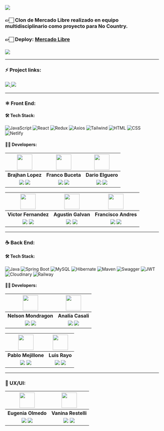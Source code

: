 <img align="center" src="https://res.cloudinary.com/dzm5lgpyv/image/upload/v1685399475/mercadolibre%20readme/Sin_t%C3%ADtulo_zky0wb.png">

<h3>👉🏻 Clon de Mercado Libre realizado en equipo multidisciplinario como proyecto para No Country.</h3>

<h3>👉🏻 <b>Deploy: <a href="https://mercadolibre-s8-08.netlify.app/">Mercado Libre</a></b></h3>

<h3>
  <a href="https://www.canva.com/design/DAFkoByCqps/c3dW5Wi5SGx9Dscce5jhtw/watch?utm_content=DAFkoByCqps&utm_campaign=designshare&utm_medium=link&utm_source=publishsharelink"> 
    <img src="https://img.shields.io/badge/Video Preview%20-%231A237E.svg?&style=for-the-badge&logo=Canva&logoColor=white"/>
  </a>
</h3>

<hr/>

### ⚡ Project links:

<h3>
  <a href="https://www.figma.com/file/wBg7krNaEDLmCy6ua9jH7C/Redise%C3%B1o-ML?type=design&node-id=0%3A1&t=6QNDxrDICbCIgEsn-1"> 
    <img src="https://img.shields.io/badge/Figma-%23F24E1E.svg?style=for-the-badge&logo=Figma&logoColor=white"/>
  </a> 
  <a href="https://s8-08-t-java-react-mercadolibre-production.up.railway.app/swagger-ui/index.html#/"> 
    <img src="https://img.shields.io/badge/-Swagger-85EA2D?logo=swagger&logoColor=black&style=for-the-badge"/>
  </a>
</h3>

<hr/>

### ⚛️ Front End:

#### 🛠️ Tech Stack:

![JavaScript](https://img.shields.io/badge/JavaScript-F7DF1E?style=for-the-badge&logo=JavaScript&logoColor=black)
![React](https://img.shields.io/badge/React-61DAFB?style=for-the-badge&logo=React&logoColor=white)
![Redux](https://img.shields.io/badge/Redux-764ABC?style=for-the-badge&logo=Redux&logoColor=white)
![Axios](https://img.shields.io/badge/Axios-000000?style=for-the-badge&logo=axios&logoColor=white)
![Tailwind](https://img.shields.io/badge/-Tailwind-06B6D4?logo=tailwind-css&logoColor=white&style=for-the-badge)
![HTML](https://img.shields.io/badge/HTML5-E34F26?style=for-the-badge&logo=HTML5&logoColor=white)
![CSS](https://img.shields.io/badge/CSS3-1572B6?style=for-the-badge&logo=CSS3&logoColor=white)
![Netlify](https://img.shields.io/badge/-Netlify-00C7B7?logo=netlify&logoColor=black&style=for-the-badge)

#### 🧑‍💻 Developers:

|                                                                                                                                 <img src="https://avatars.githubusercontent.com/u/102929742?v=4" width=50>                                                                                                                                 |                                                                                                                                 <img src="https://avatars.githubusercontent.com/u/105551748?v=4" width=50>                                                                                                                                  |                                                                                                                                   <img src="https://avatars.githubusercontent.com/u/73416791?v=4" width=50>                                                                                                                                    |
| :----------------------------------------------------------------------------------------------------------------------------------------------------------------------------------------------------------------------------------------------------------------------------------------------------------------------------------------: | :-----------------------------------------------------------------------------------------------------------------------------------------------------------------------------------------------------------------------------------------------------------------------------------------------------------------------------------------: | :--------------------------------------------------------------------------------------------------------------------------------------------------------------------------------------------------------------------------------------------------------------------------------------------------------------------------------------------: |
|                                                                                                                                                             **Brajhan Lopez**                                                                                                                                                              |                                                                                                                                                              **Franco Buceta**                                                                                                                                                              |                                                                                                                                                               **Dario Elguero**                                                                                                                                                                |
| <a href="https://github.com/BrajhanLop"><img src="https://img.shields.io/badge/github-%23121011.svg?&style=for-the-badge&logo=github&logoColor=white"/></a> <a href="https://www.linkedin.com/in/brajhanlopez/"><img src="https://img.shields.io/badge/linkedin%20-%230077B5.svg?&style=for-the-badge&logo=linkedin&logoColor=white"/></a> | <a href="https://github.com/francobuceta"><img src="https://img.shields.io/badge/github-%23121011.svg?&style=for-the-badge&logo=github&logoColor=white"/></a> <a href="https://www.linkedin.com/in/francobuceta"><img src="https://img.shields.io/badge/linkedin%20-%230077B5.svg?&style=for-the-badge&logo=linkedin&logoColor=white"/></a> | <a href="https://github.com/Dario-Elguero"><img src="https://img.shields.io/badge/github-%23121011.svg?&style=for-the-badge&logo=github&logoColor=white"/></a> <a href="https://www.linkedin.com/in/dario-elguero/"><img src="https://img.shields.io/badge/linkedin%20-%230077B5.svg?&style=for-the-badge&logo=linkedin&logoColor=white"/></a> |

|                                                                                                                                    <img src="https://avatars.githubusercontent.com/u/96598305?v=4" width=50>                                                                                                                                     |                                                                                                                                          <img src="https://avatars.githubusercontent.com/u/93547064?v=4" width=50>                                                                                                                                          |                                                                                                                               <img src="https://avatars.githubusercontent.com/u/97997981?v=4" width=50>                                                                                                                                |
| :----------------------------------------------------------------------------------------------------------------------------------------------------------------------------------------------------------------------------------------------------------------------------------------------------------------------------------------------: | :---------------------------------------------------------------------------------------------------------------------------------------------------------------------------------------------------------------------------------------------------------------------------------------------------------------------------------------------------------: | :------------------------------------------------------------------------------------------------------------------------------------------------------------------------------------------------------------------------------------------------------------------------------------------------------------------------------------: |
|                                                                                                                                                               **Victor Fernandez**                                                                                                                                                               |                                                                                                                                                                     **Agustin Galvan**                                                                                                                                                                      |                                                                                                                                                          **Francisco Andres**                                                                                                                                                          |
| <a href="https://github.com/vic-ferr"><img src="https://img.shields.io/badge/github-%23121011.svg?&style=for-the-badge&logo=github&logoColor=white"/></a> <a href="https://www.linkedin.com/in/victor-h-fernandez-p/"><img src="https://img.shields.io/badge/linkedin%20-%230077B5.svg?&style=for-the-badge&logo=linkedin&logoColor=white"/></a> | <a href="https://github.com/Agustingalvan02"><img src="https://img.shields.io/badge/github-%23121011.svg?&style=for-the-badge&logo=github&logoColor=white"/></a> <a href="https://www.linkedin.com/in/agustin-galvan-30592715a/"><img src="https://img.shields.io/badge/linkedin%20-%230077B5.svg?&style=for-the-badge&logo=linkedin&logoColor=white"/></a> | <a href="https://github.com/courfedra"><img src="https://img.shields.io/badge/github-%23121011.svg?&style=for-the-badge&logo=github&logoColor=white"/></a> <a href="https://www.linkedin.com/in/franandres"><img src="https://img.shields.io/badge/linkedin%20-%230077B5.svg?&style=for-the-badge&logo=linkedin&logoColor=white"/></a> |

<hr/>

### ☕ Back End:

#### 🛠️ Tech Stack:

![Java](https://img.shields.io/badge/Java-007396?style=for-the-badge&logo=java&logoColor=white)
![Spring Boot](https://img.shields.io/badge/Spring_Boot-6DB33F?style=for-the-badge&logo=Spring%20Boot&logoColor=white)
![MySQL](https://img.shields.io/badge/MySQL-4479A1?style=for-the-badge&logo=MySQL&logoColor=white)
![Hibernate](https://img.shields.io/badge/Hibernate-59666C?style=for-the-badge&logo=Hibernate&logoColor=white)
![Maven](https://img.shields.io/badge/Maven-C71A36?style=for-the-badge&logo=Apache%20Maven&logoColor=white)
![Swagger](https://img.shields.io/badge/-Swagger-85EA2D?logo=swagger&logoColor=black&style=for-the-badge)
![JWT](https://img.shields.io/badge/JWT-black?style=for-the-badge&logo=json-web-tokens&logoColor=white)
![Cloudinary](https://img.shields.io/badge/Cloudinary-7E57C2?style=for-the-badge&logo=Cloudinary&logoColor=white)
![Railway](https://img.shields.io/badge/-Railway-0B0D0E?logo=railway&logoColor=white&style=for-the-badge)

#### 🧑‍💻 Developers:

|                                                                                                                                  <img src="https://avatars.githubusercontent.com/u/26826619?v=4" width=50>                                                                                                                                   |                                                                                                                                  <img src="https://avatars.githubusercontent.com/u/100878852?v=4" width=50>                                                                                                                                  |
| :------------------------------------------------------------------------------------------------------------------------------------------------------------------------------------------------------------------------------------------------------------------------------------------------------------------------------------------: | :------------------------------------------------------------------------------------------------------------------------------------------------------------------------------------------------------------------------------------------------------------------------------------------------------------------------------------------: |
|                                                                                                                                                             **Nelson Mondragon**                                                                                                                                                             |                                                                                                                                                              **Analía Casali**                                                                                                                                                               |
| <a href="https://github.com/Nelsondmondragon"><img src="https://img.shields.io/badge/github-%23121011.svg?&style=for-the-badge&logo=github&logoColor=white"/></a> <a href="https://www.linkedin.com/in/nedacort/"><img src="https://img.shields.io/badge/linkedin%20-%230077B5.svg?&style=for-the-badge&logo=linkedin&logoColor=white"/></a> | <a href="https://github.com/AnaliaCasali"><img src="https://img.shields.io/badge/github-%23121011.svg?&style=for-the-badge&logo=github&logoColor=white"/></a> <a href="https://www.linkedin.com/in/analiacasali/"><img src="https://img.shields.io/badge/linkedin%20-%230077B5.svg?&style=for-the-badge&logo=linkedin&logoColor=white"/></a> |

|                                                                                                                                      <img src="https://avatars.githubusercontent.com/u/118881130?v=4" width=50>                                                                                                                                       |                                                                                                                             <img src="https://avatars.githubusercontent.com/u/82002939?v=4" width=50>                                                                                                                              |
| :---------------------------------------------------------------------------------------------------------------------------------------------------------------------------------------------------------------------------------------------------------------------------------------------------------------------------------------------------: | :--------------------------------------------------------------------------------------------------------------------------------------------------------------------------------------------------------------------------------------------------------------------------------------------------------------------------------: |
|                                                                                                                                                                  **Pablo Mejillone**                                                                                                                                                                  |                                                                                                                                                           **Luis Rayo**                                                                                                                                                            |
| <a href="https://github.com/pablex72"><img src="https://img.shields.io/badge/github-%23121011.svg?&style=for-the-badge&logo=github&logoColor=white"/></a> <a href="https://www.linkedin.com/in/pablo-mejillone-98b07425a/"><img src="https://img.shields.io/badge/linkedin%20-%230077B5.svg?&style=for-the-badge&logo=linkedin&logoColor=white"/></a> | <a href="https://github.com/lrayo"><img src="https://img.shields.io/badge/github-%23121011.svg?&style=for-the-badge&logo=github&logoColor=white"/></a> <a href="https://www.linkedin.com/in/luis-rayo/"><img src="https://img.shields.io/badge/linkedin%20-%230077B5.svg?&style=for-the-badge&logo=linkedin&logoColor=white"/></a> |

<hr/>

### 🎨 UX/UI:

|                                                                                       <img src="https://res.cloudinary.com/dzm5lgpyv/image/upload/v1685479286/mercadolibre%20readme/Imagen_de_WhatsApp_2023-05-30_a_las_17.39.51_nvjodz.jpg" width=50>                                                                                        |                                                                                                            <img src="https://res.cloudinary.com/dzm5lgpyv/image/upload/v1685458596/mercadolibre%20readme/ux-ui_bjhf7v.jpg" width=50>                                                                                                            |
| :-------------------------------------------------------------------------------------------------------------------------------------------------------------------------------------------------------------------------------------------------------------------------------------------------------------------------------------------: | :---------------------------------------------------------------------------------------------------------------------------------------------------------------------------------------------------------------------------------------------------------------------------------------------------------------------------------------------: |
|                                                                                                                                                              **Eugenia Olmedo**                                                                                                                                                               |                                                                                                                                                               **Vanina Restelli**                                                                                                                                                               |
| <a href="https://www.behance.net/eugeniaolmedo"><img src="https://img.shields.io/badge/Behance-1769ff?style=for-the-badge&logo=behance&logoColor=white"/></a> <a href="https://www.linkedin.com/in/eugeniaolmedo/"><img src="https://img.shields.io/badge/linkedin%20-%230077B5.svg?&style=for-the-badge&logo=linkedin&logoColor=white"/></a> | <a href="https://www.behance.net/vaninarestelli"><img src="https://img.shields.io/badge/Behance-1769ff?style=for-the-badge&logo=behance&logoColor=white"/></a> <a href="https://www.linkedin.com/in/vaninarestelli/"><img src="https://img.shields.io/badge/linkedin%20-%230077B5.svg?&style=for-the-badge&logo=linkedin&logoColor=white"/></a> |
